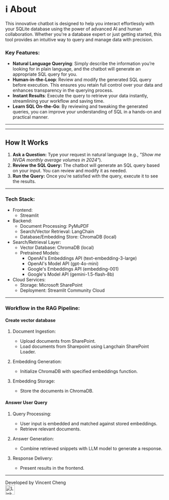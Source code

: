 # ℹ️ About

This innovative chatbot is designed to help you interact effortlessly with your SQLite database using the power of advanced AI and human collaboration. Whether you're a database expert or just getting started, this tool provides an intuitive way to query and manage data with precision.

### Key Features:

- **Natural Language Querying**: Simply describe the information you’re looking for in plain language, and the chatbot will generate an appropriate SQL query for you.
- **Human-in-the-Loop**: Review and modify the generated SQL query before execution. This ensures you retain full control over your data and enhances transparency in the querying process.
- **Instant Results**: Execute the query to retrieve your data instantly, streamlining your workflow and saving time.
- **Learn SQL On-the-Go**: By reviewing and tweaking the generated queries, you can improve your understanding of SQL in a hands-on and practical manner.

---

<!-- ### <a href="https://finance-chatbot-vincent-cheng.streamlit.app/" target="_blank">Check SharePoint Chatbot/RAG Live</a> -->

---

## How It Works

1. **Ask a Question:** Type your request in natural language (e.g., _"Show me NVDA monthly average volumes in 2024"_).
2. **Review the SQL Query:** The chatbot will generate an SQL query based on your input. You can review and modify it as needed.
3. **Run the Query:** Once you're satisfied with the query, execute it to see the results.

---

### Tech Stack:

- Frontend:
  - Streamlit
- Backend:
  - Document Processing: PyMuPDF
  - Search/Vector Retrieval: LangChain
  - Database/Embedding Store: ChromaDB (local)
- Search/Retrieval Layer:
  - Vector Database: ChromaDB (local)
  - Pretrained Models:
    - OpenAI's Embeddings API (text-embedding-3-large)
    - OpenAI's Model API (gpt-4o-mini)
    - Google's Embeddings API (embedding-001)
    - Google's Model API (gemini-1.5-flash-8b)
- Cloud Services:
  - Storage: Microsoft SharePoint
  - Deployment: Streamlit Community Cloud

---

### Workflow in the RAG Pipeline:

#### Create vector database

1. Document Ingestion:

   - Upload documents from SharePoint.
   - Load documents from Sharepoint using Langchain SharePoint Loader.

2. Embedding Generation:

   - Initialize ChromaDB with specified embeddings function.

3. Embedding Storage:
   - Store the documents in ChromaDB.

#### Answer User Query

1. Query Processing:

   - User input is embedded and matched against stored embeddings.
   - Retrieve relevant documents.

2. Answer Generation:

   - Combine retrieved snippets with LLM model to generate a response.

3. Response Delivery:
   - Present results in the frontend.

---

Developed by Vincent Cheng  
<a href="https://www.linkedin.com/in/yun-sheng-cheng-86094a143/" target="_blank">
<img src="https://cdn-icons-png.flaticon.com/512/174/174857.png" alt="LinkedIn" style="height:30px; width:30px;filter: grayscale(100%);">
</a>
